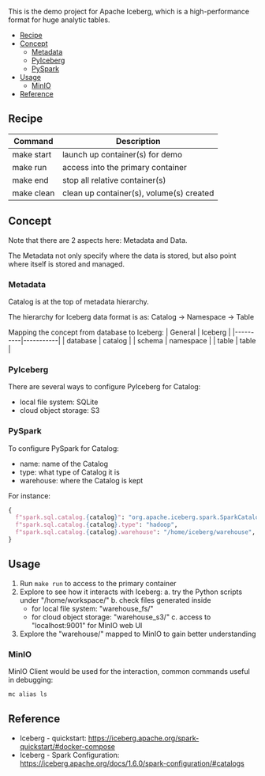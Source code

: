 
This is the demo project for Apache Iceberg, which is a high-performance format for
huge analytic tables.

- [Recipe](#recipe)
- [Concept](#concept)
  - [Metadata](#metadata)
  - [PyIceberg](#pyiceberg)
  - [PySpark](#pyspark)
- [Usage](#usage)
  - [MinIO](#minio)
- [Reference](#reference)


## Recipe
| Command    | Description                              |
|------------|------------------------------------------|
| make start | launch up container(s) for demo          |
| make run   | access into the primary container        |
| make end   | stop all relative container(s)           |
| make clean | clean up container(s), volume(s) created |


## Concept
Note that there are 2 aspects here: Metadata and Data.

The Metadata not only specify where the data is stored, but also point where itself
is stored and managed.

### Metadata
Catalog is at the top of metadata hierarchy.

The hierarchy for Iceberg data format is as:
Catalog -> Namespace -> Table

Mapping the concept from database to Iceberg:
| General  | Iceberg   |
|----------|-----------|
| database | catalog   |
| schema   | namespace |
| table    | table     |

### PyIceberg
There are several ways to configure PyIceberg for Catalog:
- local file system: SQLite
- cloud object storage: S3

### PySpark
To configure PySpark for Catalog:
- name: name of the Catalog
- type: what type of Catalog it is
- warehouse: where the Catalog is kept

For instance:
```py
{
  f"spark.sql.catalog.{catalog}": "org.apache.iceberg.spark.SparkCatalog",
  f"spark.sql.catalog.{catalog}.type": "hadoop",
  f"spark.sql.catalog.{catalog}.warehouse": "/home/iceberg/warehouse",
}
```


## Usage
1. Run `make run` to access to the primary container
2. Explore to see how it interacts with Iceberg:
   a. try the Python scripts under "/home/workspace/"
   b. check files generated inside
      - for local file system: "warehouse_fs/"
      - for cloud object storage: "warehouse_s3/"
   c. access to "localhost:9001" for MinIO web UI
3. Explore the "warehouse/" mapped to MinIO to gain better understanding

### MinIO
MinIO Client would be used for the interaction, common commands useful in debugging:
```sh
mc alias ls
```


## Reference
- Iceberg - quickstart: https://iceberg.apache.org/spark-quickstart/#docker-compose
- Iceberg - Spark Configuration: https://iceberg.apache.org/docs/1.6.0/spark-configuration/#catalogs
